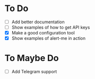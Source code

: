 # To Do
- [ ] Add better documentation
- [ ] Show examples of how to get API keys
- [x] Make a good configuration tool
- [x] Show examples of alert-me in action

# To Maybe Do
- [ ] Add Telegram support
